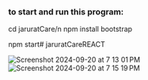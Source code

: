### to start and run this program:
cd jaruratCare/n
npm install bootstrap

npm start# jaruratCareREACT

![Screenshot 2024-09-20 at 7 13 01 PM](https://github.com/user-attachments/assets/39163af9-2bda-4415-a4b4-9f7e9480d487)
![Screenshot 2024-09-20 at 7 15 19 PM](https://github.com/user-attachments/assets/5dd41364-e224-4ddc-8ffe-65b36c2c7433)


